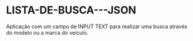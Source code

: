 # LISTA-DE-BUSCA---JSON
Aplicação com um campo de INPUT TEXT para realizar uma busca através do modelo ou a marca do veículo.

